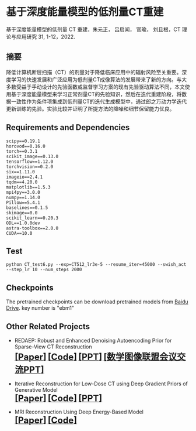 # 基于深度能量模型的低剂量CT重建
基于深度能量模型的低剂量 CT 重建，朱元正， 吕启闻， 官瑜， 刘且根，CT 理论与应用研究 31, 1-12，2022.


## 摘要
降低计算机断层扫描（CT）的剂量对于降低临床应用中的辐射风险至关重要。深度学习的快速发展和广泛应用为低剂量CT成像算法的发展带来了新的方向。与大多数受益于手动设计的先验函数或监督学习方案的现有先验驱动算法不同，本文使用基于深度能量模型来学习正常剂量CT的先验知识，然后在迭代重建阶段，将数据一致性作为条件项集成到低剂量CT的迭代生成模型中，通过郎之万动力学迭代更新训练的先验。实验比较并证明了所提方法的降噪和细节保留能力优良。

## Requirements and Dependencies
    scipy==0.19.1
    horovod==0.16.0
    torch==0.3.1
    scikit_image==0.13.0
    tensorflow==1.12.0
    torchvision==0.2.0
    six==1.11.0
    imageio==2.4.1
    tqdm==4.20.0
    matplotlib==1.5.3
    mpi4py==3.0.0
    numpy==1.14.0
    Pillow==5.4.1
    baselines==0.1.5
    skimage==0.0
    scikit_learn==0.20.3
    ODL==1.0.0dev
    astra-toolbox==2.0.0
    CUDA==10.0

## Test
    python CT_test6.py --exp=CT512_lr3e-5 --resume_iter=45000 --swish_act --step_lr 10 --num_steps 2000

## Checkpoints
The pretrained checkpoints can be download pretrained models from [Baidu Drive](https://pan.baidu.com/s/1tbkTcSxQ8KhD3ILAAmBXjg ). 
key number is "ebm1" 


## Other Related Projects
  * REDAEP: Robust and Enhanced Denoising Autoencoding Prior for Sparse-View CT Reconstruction  
[<font size=5>**[Paper]**</font>](https://ieeexplore.ieee.org/document/9076295)   [<font size=5>**[Code]**</font>](https://github.com/yqx7150/REDAEP)   [<font size=5>**[PPT]**</font>](https://github.com/yqx7150/HGGDP/tree/master/Slide)  [<font size=5>**[数学图像联盟会议交流PPT]**</font>](https://github.com/yqx7150/EDAEPRec/tree/master/Slide)

  * Iterative Reconstruction for Low-Dose CT using Deep Gradient Priors of Generative Model  
[<font size=5>**[Paper]**</font>](https://ieeexplore.ieee.org/abstract/document/9703672)   [<font size=5>**[Code]**</font>](https://github.com/yqx7150/EASEL)   [<font size=5>**[PPT]**</font>](https://github.com/yqx7150/HGGDP/tree/master/Slide)
      
  * MRI Reconstruction Using Deep Energy-Based Model     
[<font size=5>**[Paper]**</font>](https://arxiv.org/abs/2109.03237)   [<font size=5>**[Code]**</font>](https://github.com/yqx7150/EBMRec)        


